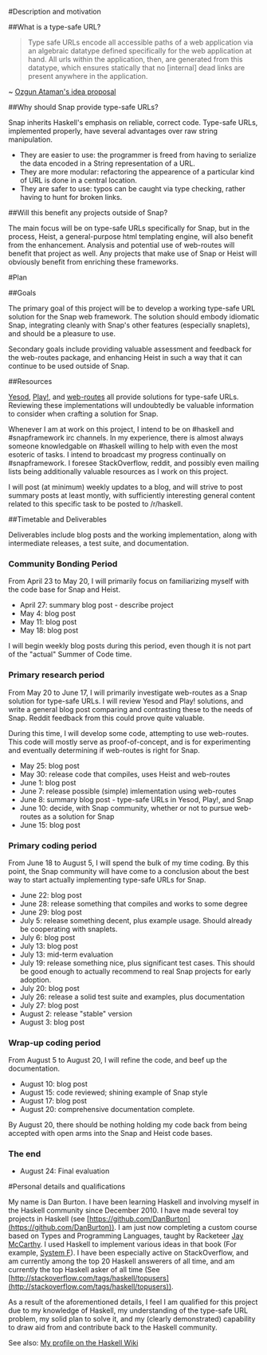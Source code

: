 #Description and motivation 

##What is a type-safe URL?

> Type safe URLs encode all accessible paths of a web application
> via an algebraic datatype
> defined specifically for the web application at hand.
> All urls within the application, then, are generated from this datatype,
> which ensures statically that no [internal] dead links
> are present anywhere in the application.

~ [Ozgun Ataman's idea proposal](http://hackage.haskell.org/trac/summer-of-code/ticket/1621)

##Why should Snap provide type-safe URLs?

Snap inherits Haskell's emphasis on reliable, correct code.
Type-safe URLs, implemented properly, have several advantages over
raw string manipulation.

* They are easier to use: the programmer is freed from having to
serialize the data encoded in a String representation of a URL.
* They are more modular: refactoring the appearence of a particular kind of URL
is done in a central location.
* They are safer to use: typos can be caught via type checking,
rather having to hunt for broken links.

##Will this benefit any projects outside of Snap?

The main focus will be on type-safe URLs specifically for Snap,
but in the process,
Heist, a general-purpose html templating engine,
will also benefit from the enhancement.
Analysis and potential use of web-routes will benefit that project as well.
Any projects that make use of Snap or Heist will obviously benefit
from enriching these frameworks.


#Plan

##Goals

The primary goal of this project will be to
develop a working type-safe URL solution for the Snap web framework.
The solution should embody idiomatic Snap,
integrating cleanly with Snap's other features (especially snaplets),
and should be a pleasure to use.

Secondary goals include
providing valuable assessment and feedback for the web-routes package,
and enhancing Heist in such a way that it can continue to be used outside of Snap.


##Resources 

[Yesod](http://www.yesodweb.com/),
[Play!](http://www.playframework.org/),
and [web-routes](http://hackage.haskell.org/package/web-routes)
all provide solutions for type-safe URLs.
Reviewing these implementations will undoubtedly be valuable information
to consider when crafting a solution for Snap.

Whenever I am at work on this project,
I intend to be on #haskell and #snapframework irc channels.
In my experience, there is almost always someone knowledgable on #haskell
willing to help with even the most esoteric of tasks.
I intend to broadcast my progress continually on #snapframework.
I foresee StackOverflow, reddit, and possibly even mailing lists
being additionally valuable resources as I work on this project.

I will post (at minimum) weekly updates to a blog,
and will strive to post summary posts at least montly,
with sufficiently interesting general content
related to this specific task
to be posted to /r/haskell.


##Timetable and Deliverables

Deliverables include blog posts and the working implementation,
along with intermediate releases, a test suite, and documentation.


### Community Bonding Period

From April 23 to May 20,
I will primarily focus on familiarizing myself
with the code base for Snap and Heist.

* April 27: summary blog post - describe project
* May 4: blog post
* May 11: blog post
* May 18: blog post

I will begin weekly blog posts during this period,
even though it is not part of the "actual"
Summer of Code time.

### Primary research period

From May 20 to June 17,
I will primarily investigate web-routes
as a Snap solution for type-safe URLs.
I will review Yesod and Play! solutions,
and write a general blog post comparing and contrasting
these to the needs of Snap.
Reddit feedback from this could prove quite valuable.

During this time, I will develop some code,
attempting to use web-routes.
This code will mostly serve as proof-of-concept,
and is for experimenting and eventually determining
if web-routes is right for Snap.

* May 25: blog post
* May 30: release code that compiles, uses Heist and web-routes
* June 1: blog post
* June 7: release possible (simple) imlementation using web-routes
* June 8: summary blog post - type-safe URLs in Yesod, Play!, and Snap
* June 10: decide, with Snap community,
whether or not to pursue web-routes as a solution for Snap
* June 15: blog post

### Primary coding period

From June 18 to August 5,
I will spend the bulk of my time coding.
By this point, the Snap community will have come to a conclusion
about the best way to start actually implementing type-safe URLs for Snap.

* June 22: blog post
* June 28: release something that compiles and works to some degree
* June 29: blog post
* July 5: release something decent, plus example usage.
Should already be cooperating with snaplets.
* July 6: blog post
* July 13: blog post
* July 13: mid-term evaluation
* July 19: release something nice, plus significant test cases.
This should be good enough to actually recommend to real Snap projects for
early adoption.
* July 20: blog post
* July 26: release a solid test suite and examples, plus documentation
* July 27: blog post
* August 2: release "stable" version
* August 3: blog post


### Wrap-up coding period

From August 5 to August 20,
I will refine the code,
and beef up the documentation.

* August 10: blog post
* August 15: code reviewed; shining example of Snap style
* August 17: blog post
* August 20: comprehensive documentation complete.

By August 20, there should be nothing holding my code back
from being accepted with open arms into the Snap and Heist
code bases.

### The end

* August 24: Final evaluation

#Personal details and qualifications

My name is Dan Burton.
I have been learning Haskell
and involving myself in the Haskell community
since December 2010.
I have made several toy projects in Haskell
(see [https://github.com/DanBurton](https://github.com/DanBurton)).
I am just now completing a custom course
based on Types and Programming Languages,
taught by Racketeer [Jay McCarthy](http://faculty.cs.byu.edu/~jay/home/).
I used Haskell to implement various ideas in that book
(For example, [System F](https://github.com/DanBurton/Blog/blob/master/Literate%20Haskell/SystemF.lhs)).
I have been especially active on StackOverflow,
and am currently among the top 20 Haskell answerers of all time,
and am currently the top Haskell asker of all time
(See [http://stackoverflow.com/tags/haskell/topusers](http://stackoverflow.com/tags/haskell/topusers)).

As a result of the aforementioned details,
I feel I am qualified for this project due to my knowledge of Haskell,
my understanding of the type-safe URL problem,
my solid plan to solve it,
and my (clearly demonstrated) capability to
draw aid from and contribute back to the Haskell community.

See also: [My profile on the Haskell Wiki](http://www.haskell.org/haskellwiki/User:Drb226)
